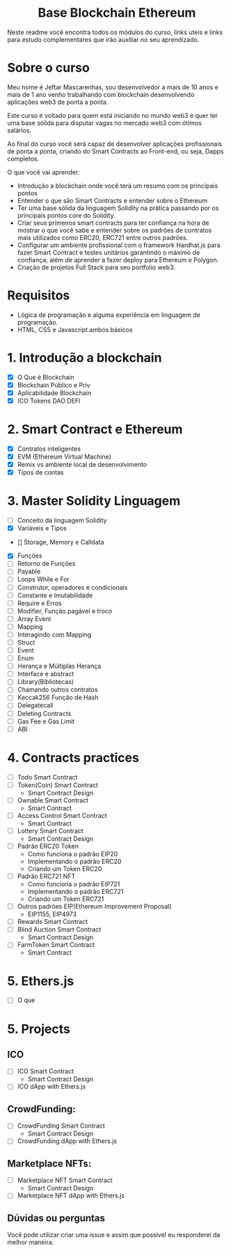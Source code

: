 <h1 align="center">Base Blockchain Ethereum</h1>
<p>Neste readme você encontra todos os módulos do curso, links uteis e links para estudo complementares que irão auxiliar no seu aprendizado.</p>

# Sobre o curso

Meu nome é Jeftar Mascarenhas, sou desenvolvedor a mais de 10 anos e mais de 1 ano venho trabalhando com blockchain desenvolvendo aplicações web3 de ponta a ponta.

Este curso é voltado para quem está iniciando no mundo web3 e quer ter uma base sólida para disputar vagas no mercado web3 com ótimos salários.

Ao final do curso você será capaz de desenvolver aplicações profissionais de ponta a ponta, criando do Smart Contracts ao Front-end, ou seja, Dapps completos.

O que você vai aprender:

- Introdução a blockchain onde você terá um resumo com os principais pontos
- Entender o que são Smart Contracts e entender sobre o Ethereum
- Ter uma base sólida da linguagem Solidity na prática passando por os principais pontos core do Solidity.
- Criar seus primeiros smart contracts para ter confiança na hora de mostrar o que você sabe e entender sobre os padrões de contratos mais utilizados como ERC20, ERC721 entre outros padrões.
- Configurar um ambiente profissional com o framework Hardhat.js para fazer Smart Contract e testes unitários garantindo o máximo de confiança, além de aprender a fazer deploy para Ethereum e Polygon.
- Criação de projetos Full Stack para seu portfolio web3.

# Requisitos

- Lógica de programação e alguma experiência em linguagem de programação.
- HTML, CSS e Javascript ambos básicos

# 1. Introdução a blockchain

- [x] O Que é Blockchain
- [x] Blockchain Público e Priv
- [x] Aplicabilidade Blockchain
- [x] ICO Tokens DAO DEFI

# 2. Smart Contract e Ethereum

- [x] Contratos inteligentes
- [x] EVM (Ethereum Virtual Machine)
- [x] Remix vs ambiente local de desenvolvimento
- [x] Tipos de contas

# 3. Master Solidity Linguagem

- [ ] Conceito da linguagem Solidity
- [x] Variáveis e Tipos
- [] Storage, Memory e Calldata
- [x] Funções
- [ ] Retorno de Funções
- [ ] Payable
- [ ] Loops While e For
- [ ] Construtor, operadores e condicionais
- [ ] Constante e Imutabilidade
- [ ] Require e Erros
- [ ] Modifier, Função pagável e troco
- [ ] Array Event
- [ ] Mapping
- [ ] Interagindo com Mapping
- [ ] Struct
- [ ] Event
- [ ] Enum
- [ ] Herança e Múltiplas Herança
- [ ] Interface e abstract
- [ ] Library(Bibliotecas)
- [ ] Chamando outros contratos
- [ ] Keccak256 Função de Hash
- [ ] Delegatecall
- [ ] Deleting Contracts
- [ ] Gas Fee e Gas Limit
- [ ] ABI

# 4. Contracts practices

- [ ] Todo Smart Contract
- [ ] Token(Coin) Smart Contract
  - Smart Contract Design
- [ ] Ownable Smart Contract
  - Smart Contract
- [ ] Access Control Smart Contract
  - Smart Contract
- [ ] Lottery Smart Contract
  - Smart Contract Design
- [ ] Padrão ERC20 Token
  - Como funciona o padrão EIP20
  - Implementando o padrão ERC20
  - Criando um Token ERC20
- [ ] Padrão ERC721 NFT
  - Como funciona o padrão EIP721
  - Implementando o padrão ERC721
  - Criando um Token ERC721
- [ ] Outros padrões EIP(Ethereum Improvement Proposal)
  - EIP1155, EIP4973
- [ ] Rewards Smart Contract
- [ ] Blind Auction Smart Contract
  - Smart Contract Design
- [ ] FarmToken Smart Contract
  - Smart Contract

# 5. Ethers.js

- [ ] O que

# 5. Projects

## ICO

- [ ] ICO Smart Contract
  - Smart Contract Design
- [ ] ICO dApp with Ethers.js

## CrowdFunding:

- [ ] CrowdFunding Smart Contract
  - Smart Contract Design
- [ ] CrowdFunding dApp with Ethers.js

## Marketplace NFTs:

- [ ] Marketplace NFT Smart Contract
  - Smart Contract Design
- [ ] Marketplace NFT dApp with Ethers.js

## Dúvidas ou perguntas

Você pode utilizar criar uma issue e assim que possível eu responderei da melhor maneira.

